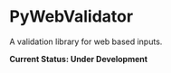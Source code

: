 # PyWebValidator

A validation library for web based inputs. 

**Current Status: Under Development**